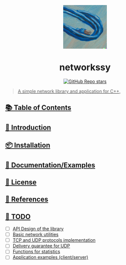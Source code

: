 <p align="center">
    <img src="./assets/logo.png" width=138/>
</p>

<h1 align="center">networkssy</h1>

<div align="center">
    <a href="https://github.com/Tmocat-42/networkssy" target="_blank">
    <img alt="GitHub Repo stars" src="https://img.shields.io/github/stars/Tomocat-42/networkssy?style=social">
</div>

> A simple network library and application for C++,

## 📚 Table of Contents

## 📝 Introduction

## 📦 Installation

## 📖 Documentation/Examples

## 📜 License

## 📃 References

## 📌 TODO
- [ ] API Design of the library
- [ ] Basic network utilities
- [ ] TCP and UDP protocols implementation
- [ ] Delivery guarantee for UDP
- [ ] Functions for statistics
- [ ] Application examples (client/server)
